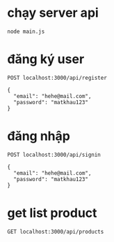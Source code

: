 # chạy server api
```
node main.js
```
# đăng ký user
```
POST localhost:3000/api/register

{
  "email": "hehe@mail.com",
  "password": "matkhau123"
}
```
# đăng nhập
```
POST localhost:3000/api/signin

{
  "email": "hehe@mail.com",
  "password": "matkhau123"
}
```
# get list product
```
GET localhost:3000/api/products
```